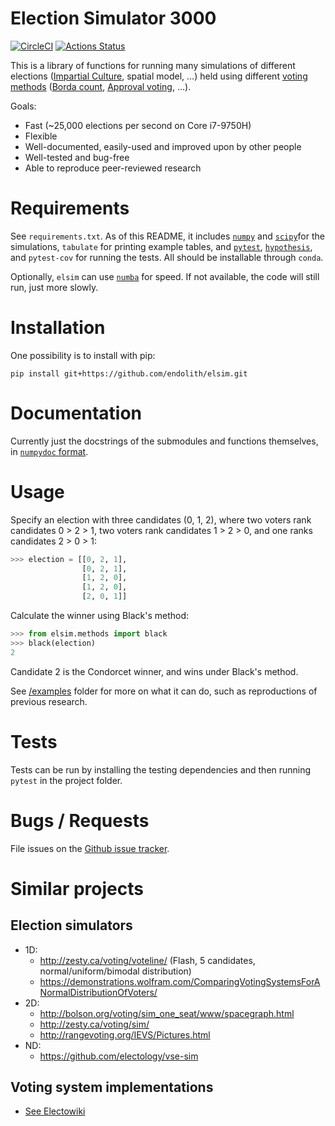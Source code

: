 # Election Simulator 3000
[![CircleCI](https://circleci.com/gh/endolith/elsim.svg?style=shield)](https://circleci.com/gh/endolith/elsim)
[![Actions Status](https://github.com/endolith/elsim/workflows/Python%20package/badge.svg)](https://github.com/endolith/elsim/actions)

This is a library of functions for running many simulations of different elections ([Impartial Culture](https://en.wikipedia.org/wiki/Impartial_culture), spatial model, ...) held using different [voting methods](https://en.wikipedia.org/wiki/Electoral_system) ([Borda count](https://en.wikipedia.org/wiki/Borda_count), [Approval voting](https://en.wikipedia.org/wiki/Approval_voting), ...).

Goals:

- Fast (~25,000 elections per second on Core i7-9750H)
- Flexible
- Well-documented, easily-used and improved upon by other people
- Well-tested and bug-free
- Able to reproduce peer-reviewed research

# Requirements
See `requirements.txt`.  As of this README, it includes  [`numpy`](https://numpy.org/) and [`scipy`](https://www.scipy.org/)for the simulations, `tabulate` for printing example tables,  and  [`pytest`](https://docs.pytest.org/en/latest/), [`hypothesis`](https://hypothesis.readthedocs.io/en/latest/), and `pytest-cov` for running the tests.  All should be installable through `conda`.

Optionally, `elsim` can use [`numba`](http://numba.pydata.org/) for speed.  If not available, the code will still run, just more slowly.

# Installation
One possibility is to install with pip:

    pip install git+https://github.com/endolith/elsim.git

# Documentation
Currently just the docstrings of the submodules and functions themselves, in [`numpydoc` format](https://numpydoc.readthedocs.io/en/latest/format.html).

# Usage
Specify an election with three candidates (0, 1, 2), where two voters rank candidates 0 > 2 > 1, two voters rank candidates 1 > 2 > 0, and one ranks candidates 2 > 0 > 1:

```python
>>> election = [[0, 2, 1],
                [0, 2, 1],
                [1, 2, 0],
                [1, 2, 0],
                [2, 0, 1]]
```

Calculate the winner using Black's method:

```python
>>> from elsim.methods import black
>>> black(election)
2
```

Candidate 2 is the Condorcet winner, and wins under Black's method.

See [/examples](/examples) folder for more on what it can do, such as reproductions of previous research.

# Tests
Tests can be run by installing the testing dependencies and then running `pytest` in the project folder.

# Bugs / Requests
File issues on the [Github issue tracker](https://github.com/endolith/elsim/issues).

# Similar projects

## Election simulators

- 1D:
  - http://zesty.ca/voting/voteline/ (Flash, 5 candidates, normal/uniform/bimodal distribution)
  - https://demonstrations.wolfram.com/ComparingVotingSystemsForANormalDistributionOfVoters/
- 2D:
  - http://bolson.org/voting/sim_one_seat/www/spacegraph.html
  - http://zesty.ca/voting/sim/
  - http://rangevoting.org/IEVS/Pictures.html
- ND:
  - https://github.com/electology/vse-sim

## Voting system implementations

* [See Electowiki](https://electowiki.org/wiki/Voting_links#Election_calculators)
